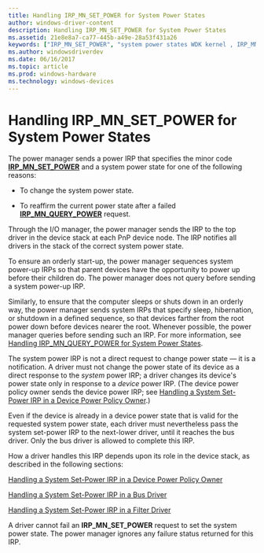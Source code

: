 ```yaml
---
title: Handling IRP_MN_SET_POWER for System Power States
author: windows-driver-content
description: Handling IRP_MN_SET_POWER for System Power States
ms.assetid: 21e8e8a7-ca77-445b-a49e-28a53f431a26
keywords: ["IRP_MN_SET_POWER", "system power states WDK kernel , IRP_MN_SET_POWER", "set-power IRPs WDK power management"]
ms.author: windowsdriverdev
ms.date: 06/16/2017
ms.topic: article
ms.prod: windows-hardware
ms.technology: windows-devices
---
```


# Handling IRP\_MN\_SET\_POWER for System Power States





The power manager sends a power IRP that specifies the minor code [**IRP\_MN\_SET\_POWER**](https://msdn.microsoft.com/library/windows/hardware/ff551744) and a system power state for one of the following reasons:

-   To change the system power state.

-   To reaffirm the current power state after a failed [**IRP\_MN\_QUERY\_POWER**](https://msdn.microsoft.com/library/windows/hardware/ff551699) request.

Through the I/O manager, the power manager sends the IRP to the top driver in the device stack at each PnP device node. The IRP notifies all drivers in the stack of the correct system power state.

To ensure an orderly start-up, the power manager sequences system power-up IRPs so that parent devices have the opportunity to power up before their children do. The power manager does not query before sending a system power-up IRP.

Similarly, to ensure that the computer sleeps or shuts down in an orderly way, the power manager sends system IRPs that specify sleep, hibernation, or shutdown in a defined sequence, so that devices farther from the root power down before devices nearer the root. Whenever possible, the power manager queries before sending such an IRP. For more information, see [Handling IRP\_MN\_QUERY\_POWER for System Power States](handling-irp-mn-query-power-for-system-power-states.md).

The system power IRP is not a direct request to change power state — it is a notification. A driver must not change the power state of its device as a direct response to the *system* power IRP; a driver changes its device's power state only in response to a *device* power IRP. (The device power policy owner sends the device power IRP; see [Handling a System Set-Power IRP in a Device Power Policy Owner](handling-a-system-set-power-irp-in-a-device-power-policy-owner.md).)

Even if the device is already in a device power state that is valid for the requested system power state, each driver must nevertheless pass the system set-power IRP to the next-lower driver, until it reaches the bus driver. Only the bus driver is allowed to complete this IRP.

How a driver handles this IRP depends upon its role in the device stack, as described in the following sections:

[Handling a System Set-Power IRP in a Device Power Policy Owner](handling-a-system-set-power-irp-in-a-device-power-policy-owner.md)

[Handling a System Set-Power IRP in a Bus Driver](handling-a-system-set-power-irp-in-a-bus-driver.md)

[Handling a System Set-Power IRP in a Filter Driver](handling-a-system-set-power-irp-in-a-filter-driver.md)

A driver cannot fail an **IRP\_MN\_SET\_POWER** request to set the system power state. The power manager ignores any failure status returned for this IRP.

 

 




